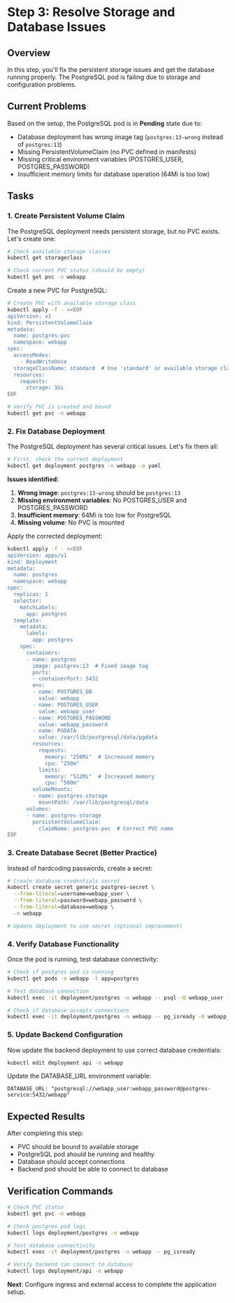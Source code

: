 # Step 3: Resolve Storage and Database Issues

## Overview

In this step, you'll fix the persistent storage issues and get the database running properly. The PostgreSQL pod is failing due to storage and configuration problems.

## Current Problems

Based on the setup, the PostgreSQL pod is in **Pending** state due to:
- Database deployment has wrong image tag (`postgres:13-wrong` instead of `postgres:13`)
- Missing PersistentVolumeClaim (no PVC defined in manifests)
- Missing critical environment variables (POSTGRES_USER, POSTGRES_PASSWORD)
- Insufficient memory limits for database operation (64Mi is too low)

## Tasks

### 1. Create Persistent Volume Claim

The PostgreSQL deployment needs persistent storage, but no PVC exists. Let's create one:

```bash
# Check available storage classes
kubectl get storageclass

# Check current PVC status (should be empty)
kubectl get pvc -n webapp
```

Create a new PVC for PostgreSQL:

```bash
# Create PVC with available storage class
kubectl apply -f - <<EOF
apiVersion: v1
kind: PersistentVolumeClaim
metadata:
  name: postgres-pvc
  namespace: webapp
spec:
  accessModes:
    - ReadWriteOnce
  storageClassName: standard  # Use 'standard' or available storage class from kubectl get sc
  resources:
    requests:
      storage: 1Gi
EOF

# Verify PVC is created and bound
kubectl get pvc -n webapp
```

### 2. Fix Database Deployment

The PostgreSQL deployment has several critical issues. Let's fix them all:

```bash
# First, check the current deployment
kubectl get deployment postgres -n webapp -o yaml
```

**Issues identified:**
1. **Wrong image**: `postgres:13-wrong` should be `postgres:13`
2. **Missing environment variables**: No POSTGRES_USER and POSTGRES_PASSWORD
3. **Insufficient memory**: 64Mi is too low for PostgreSQL
4. **Missing volume**: No PVC is mounted

Apply the corrected deployment:

```bash
kubectl apply -f - <<EOF
apiVersion: apps/v1
kind: Deployment
metadata:
  name: postgres
  namespace: webapp
spec:
  replicas: 1
  selector:
    matchLabels:
      app: postgres
  template:
    metadata:
      labels:
        app: postgres
    spec:
      containers:
      - name: postgres
        image: postgres:13  # Fixed image tag
        ports:
        - containerPort: 5432
        env:
        - name: POSTGRES_DB
          value: webapp
        - name: POSTGRES_USER
          value: webapp_user
        - name: POSTGRES_PASSWORD
          value: webapp_password
        - name: PGDATA
          value: /var/lib/postgresql/data/pgdata
        resources:
          requests:
            memory: "256Mi"  # Increased memory
            cpu: "250m"
          limits:
            memory: "512Mi"  # Increased memory
            cpu: "500m"
        volumeMounts:
        - name: postgres-storage
          mountPath: /var/lib/postgresql/data
      volumes:
      - name: postgres-storage
        persistentVolumeClaim:
          claimName: postgres-pvc  # Correct PVC name
EOF
```

### 3. Create Database Secret (Better Practice)

Instead of hardcoding passwords, create a secret:

```bash
# Create database credentials secret
kubectl create secret generic postgres-secret \
  --from-literal=username=webapp_user \
  --from-literal=password=webapp_password \
  --from-literal=database=webapp \
  -n webapp

# Update deployment to use secret (optional improvement)
```

### 4. Verify Database Functionality

Once the pod is running, test database connectivity:

```bash
# Check if postgres pod is running
kubectl get pods -n webapp -l app=postgres

# Test database connection
kubectl exec -it deployment/postgres -n webapp -- psql -U webapp_user -d webapp -c "SELECT version();"

# Check if database accepts connections
kubectl exec -it deployment/postgres -n webapp -- pg_isready -U webapp_user -d webapp
```

### 5. Update Backend Configuration

Now update the backend deployment to use correct database credentials:

```bash
kubectl edit deployment api -n webapp
```

Update the DATABASE_URL environment variable:
```
DATABASE_URL: "postgresql://webapp_user:webapp_password@postgres-service:5432/webapp"
```

## Expected Results

After completing this step:
- PVC should be bound to available storage
- PostgreSQL pod should be running and healthy
- Database should accept connections
- Backend pod should be able to connect to database

## Verification Commands

```bash
# Check PVC status
kubectl get pvc -n webapp

# Check postgres pod logs
kubectl logs deployment/postgres -n webapp

# Test database connectivity
kubectl exec -it deployment/postgres -n webapp -- pg_isready

# Verify backend can connect to database
kubectl logs deployment/api -n webapp
```

**Next**: Configure ingress and external access to complete the application setup.